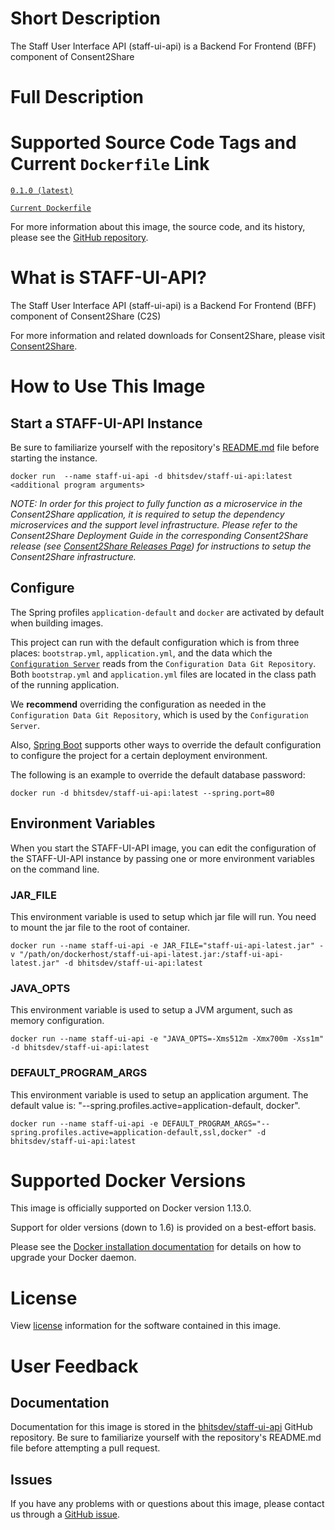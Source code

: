 # Short Description

The Staff User Interface API (staff-ui-api) is a Backend For Frontend (BFF) component of Consent2Share

# Full Description

# Supported Source Code Tags and Current `Dockerfile` Link

[`0.1.0 (latest)`](https://github.com/bhits-dev/staff-ui-api/releases/tag/0.1.0)

[`Current Dockerfile`](https://github.com/bhits-dev/staff-ui-api/blob/master/staff-ui-api/src/main/docker/Dockerfile)

For more information about this image, the source code, and its history, please see the [GitHub repository](https://github.com/bhits-dev/staff-ui-api).

# What is STAFF-UI-API?

The Staff User Interface API (staff-ui-api) is a Backend For Frontend (BFF) component of Consent2Share (C2S)

For more information and related downloads for Consent2Share, please visit [Consent2Share](https://bhits.github.io/consent2share/).

# How to Use This Image

## Start a STAFF-UI-API Instance

Be sure to familiarize yourself with the repository's [README.md](https://github.com/bhits-dev/staff-ui-api) file before starting the instance.

`docker run  --name staff-ui-api -d bhitsdev/staff-ui-api:latest <additional program arguments>`

*NOTE: In order for this project to fully function as a microservice in the Consent2Share application, it is required to setup the dependency microservices and the support level infrastructure. Please refer to the Consent2Share Deployment Guide in the corresponding Consent2Share release (see [Consent2Share Releases Page](https://github.com/bhits-dev/consent2share/releases)) for instructions to setup the Consent2Share infrastructure.*
 
## Configure

The Spring profiles `application-default` and `docker` are activated by default when building images.

This project can run with the default configuration which is from three places: `bootstrap.yml`, `application.yml`, and the data which the [`Configuration Server`](https://github.com/bhits-dev/config-server) reads from the `Configuration Data Git Repository`. Both `bootstrap.yml` and `application.yml` files are located in the class path of the running application.

We **recommend** overriding the configuration as needed in the `Configuration Data Git Repository`, which is used by the `Configuration Server`.

Also, [Spring Boot](https://projects.spring.io/spring-boot/) supports other ways to override the default configuration to configure the project for a certain deployment environment. 

The following is an example to override the default database password:

`docker run -d bhitsdev/staff-ui-api:latest --spring.port=80`

## Environment Variables

When you start the STAFF-UI-API image, you can edit the configuration of the STAFF-UI-API instance by passing one or more environment variables on the command line. 

### JAR_FILE

This environment variable is used to setup which jar file will run. You need to mount the jar file to the root of container.

`docker run --name staff-ui-api -e JAR_FILE="staff-ui-api-latest.jar" -v "/path/on/dockerhost/staff-ui-api-latest.jar:/staff-ui-api-latest.jar" -d bhitsdev/staff-ui-api:latest`

### JAVA_OPTS 

This environment variable is used to setup a JVM argument, such as memory configuration.

`docker run --name staff-ui-api -e "JAVA_OPTS=-Xms512m -Xmx700m -Xss1m" -d bhitsdev/staff-ui-api:latest`

### DEFAULT_PROGRAM_ARGS 

This environment variable is used to setup an application argument. The default value is: "--spring.profiles.active=application-default, docker".

`docker run --name staff-ui-api -e DEFAULT_PROGRAM_ARGS="--spring.profiles.active=application-default,ssl,docker" -d bhitsdev/staff-ui-api:latest`

# Supported Docker Versions

This image is officially supported on Docker version 1.13.0.

Support for older versions (down to 1.6) is provided on a best-effort basis.

Please see the [Docker installation documentation](https://docs.docker.com/engine/installation/) for details on how to upgrade your Docker daemon.

# License

View [license](https://github.com/bhits-dev/staff-ui-api/blob/master/LICENSE) information for the software contained in this image.

# User Feedback

## Documentation
 
Documentation for this image is stored in the [bhitsdev/staff-ui-api](https://github.com/bhits-dev/staff-ui-api) GitHub repository. Be sure to familiarize yourself with the repository's README.md file before attempting a pull request.

## Issues

If you have any problems with or questions about this image, please contact us through a [GitHub issue](https://github.com/bhits-dev/staff-ui-api/issues).

